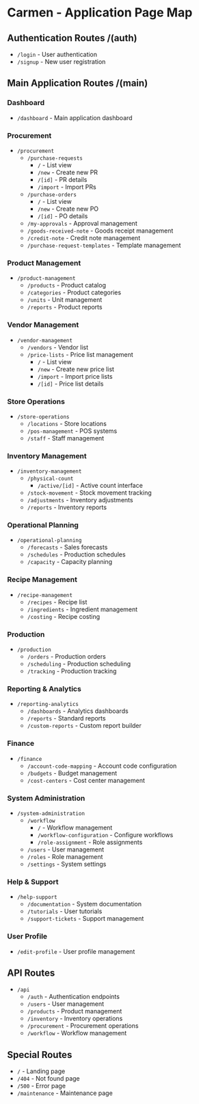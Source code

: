 # Carmen - Application Page Map

## Authentication Routes /(auth)
- `/login` - User authentication
- `/signup` - New user registration

## Main Application Routes /(main)

### Dashboard
- `/dashboard` - Main application dashboard

### Procurement
- `/procurement`
  - `/purchase-requests`
    - `/` - List view
    - `/new` - Create new PR
    - `/[id]` - PR details
    - `/import` - Import PRs
  - `/purchase-orders`
    - `/` - List view
    - `/new` - Create new PO
    - `/[id]` - PO details
  - `/my-approvals` - Approval management
  - `/goods-received-note` - Goods receipt management
  - `/credit-note` - Credit note management
  - `/purchase-request-templates` - Template management

### Product Management
- `/product-management`
  - `/products` - Product catalog
  - `/categories` - Product categories
  - `/units` - Unit management
  - `/reports` - Product reports

### Vendor Management
- `/vendor-management`
  - `/vendors` - Vendor list
  - `/price-lists` - Price list management
    - `/` - List view
    - `/new` - Create new price list
    - `/import` - Import price lists
    - `/[id]` - Price list details

### Store Operations
- `/store-operations`
  - `/locations` - Store locations
  - `/pos-management` - POS systems
  - `/staff` - Staff management

### Inventory Management
- `/inventory-management`
  - `/physical-count`
    - `/active/[id]` - Active count interface
  - `/stock-movement` - Stock movement tracking
  - `/adjustments` - Inventory adjustments
  - `/reports` - Inventory reports

### Operational Planning
- `/operational-planning`
  - `/forecasts` - Sales forecasts
  - `/schedules` - Production schedules
  - `/capacity` - Capacity planning

### Recipe Management
- `/recipe-management`
  - `/recipes` - Recipe list
  - `/ingredients` - Ingredient management
  - `/costing` - Recipe costing

### Production
- `/production`
  - `/orders` - Production orders
  - `/scheduling` - Production scheduling
  - `/tracking` - Production tracking

### Reporting & Analytics
- `/reporting-analytics`
  - `/dashboards` - Analytics dashboards
  - `/reports` - Standard reports
  - `/custom-reports` - Custom report builder

### Finance
- `/finance`
  - `/account-code-mapping` - Account code configuration
  - `/budgets` - Budget management
  - `/cost-centers` - Cost center management

### System Administration
- `/system-administration`
  - `/workflow`
    - `/` - Workflow management
    - `/workflow-configuration` - Configure workflows
    - `/role-assignment` - Role assignments
  - `/users` - User management
  - `/roles` - Role management
  - `/settings` - System settings

### Help & Support
- `/help-support`
  - `/documentation` - System documentation
  - `/tutorials` - User tutorials
  - `/support-tickets` - Support management

### User Profile
- `/edit-profile` - User profile management

## API Routes
- `/api`
  - `/auth` - Authentication endpoints
  - `/users` - User management
  - `/products` - Product management
  - `/inventory` - Inventory operations
  - `/procurement` - Procurement operations
  - `/workflow` - Workflow management

## Special Routes
- `/` - Landing page
- `/404` - Not found page
- `/500` - Error page
- `/maintenance` - Maintenance page